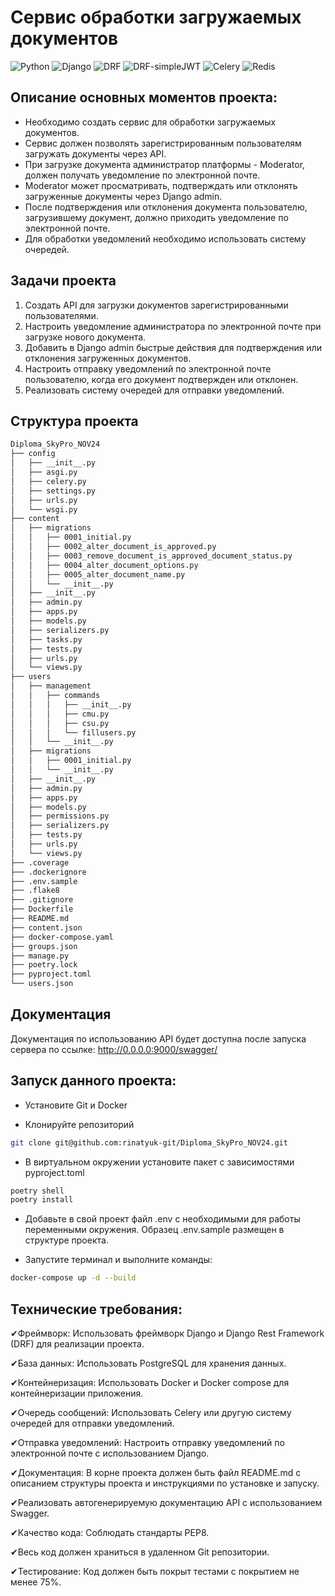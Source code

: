# Сервис обработки загружаемых документов
![Python](https://img.shields.io/badge/Python-3.11.9-blue)
![Django](https://img.shields.io/badge/django-5.1.2-092E20?logo=django&logoColor=white)
![DRF](https://img.shields.io/badge/django--rest--framework-3.15.2-blue?labelColor=333333&logo=django&logoColor=white&color=blue)
![DRF-simpleJWT](https://img.shields.io/badge/django--rest--framework--simplejwt-5.3.1-blue?labelColor=333333&logo=django&logoColor=white&color=blue)
![Celery](https://img.shields.io/badge/Celery-5.4.0-&logo=Celery&logoColor=FFFFFF&label)
![Redis](https://img.shields.io/badge/Redis-5.2.0-DC382D?&logo=redis&logoColor=white)


## Описание основных моментов проекта:

- Необходимо создать сервис для обработки загружаемых документов.
- Сервис должен позволять зарегистрированным пользователям загружать документы через API.
- При загрузке документа администратор платформы - Moderator, должен получать уведомление по электронной почте.
- Moderator может просматривать, подтверждать или отклонять загруженные документы через Django admin.
- После подтверждения или отклонения документа пользователю, загрузившему документ, должно приходить уведомление по электронной почте.
- Для обработки уведомлений необходимо использовать систему очередей.


## Задачи проекта

1. Создать API для загрузки документов зарегистрированными пользователями.
2. Настроить уведомление администратора по электронной почте при загрузке нового документа.
3. Добавить в Django admin быстрые действия для подтверждения или отклонения загруженных документов.
4. Настроить отправку уведомлений по электронной почте пользователю, когда его документ подтвержден или отклонен.
5. Реализовать систему очередей для отправки уведомлений.


## Структура проекта
```bash
Diploma_SkyPro_NOV24
├── config
│   ├── __init__.py
│   ├── asgi.py
│   ├── celery.py
│   ├── settings.py
│   ├── urls.py
│   └── wsgi.py
├── content
│   ├── migrations
│   │   ├── 0001_initial.py
│   │   ├── 0002_alter_document_is_approved.py
│   │   ├── 0003_remove_document_is_approved_document_status.py
│   │   ├── 0004_alter_document_options.py
│   │   ├── 0005_alter_document_name.py
│   │   └── __init__.py
│   ├── __init__.py
│   ├── admin.py
│   ├── apps.py
│   ├── models.py
│   ├── serializers.py
│   ├── tasks.py
│   ├── tests.py
│   ├── urls.py
│   └── views.py
├── users
│   ├── management
│   │   ├── commands
│   │   │   ├── __init__.py
│   │   │   ├── cmu.py
│   │   │   ├── csu.py
│   │   │   └── fillusers.py
│   │   └── __init__.py
│   ├── migrations
│   │   ├── 0001_initial.py
│   │   └── __init__.py
│   ├── __init__.py
│   ├── admin.py
│   ├── apps.py
│   ├── models.py
│   ├── permissions.py
│   ├── serializers.py
│   ├── tests.py
│   ├── urls.py
│   └── views.py
├── .coverage
├── .dockerignore
├── .env.sample
├── .flake8
├── .gitignore
├── Dockerfile
├── README.md
├── content.json
├── docker-compose.yaml
├── groups.json
├── manage.py
├── poetry.lock
├── pyproject.toml
└── users.json
```

## Документация
Документация по использованию API будет доступна после запуска сервера по ссылке: http://0.0.0.0:9000/swagger/

## Запуск данного проекта:

- Установите Git и Docker

- Клонируйте репозиторий 
```bash
git clone git@github.com:rinatyuk-git/Diploma_SkyPro_NOV24.git
```

- В виртуальном окружении установите пакет с зависимостями pyproject.toml
```bash
poetry shell
poetry install
```

- Добавьте в свой проект файл .env с необходимыми для работы переменными окружения. Образец .env.sample размещен в структуре проекта.

- Запустите терминал и выполните команды:
```bash
docker-compose up -d --build    
```

## Технические требования:

✔Фреймворк: Использовать фреймворк Django и Django Rest Framework (DRF) для реализации проекта.

✔База данных: Использовать PostgreSQL для хранения данных.

✔Контейнеризация: Использовать Docker и Docker compose для контейнеризации приложения.

✔Очередь сообщений:
Использовать Celery или другую систему очередей для отправки уведомлений.

✔Отправка уведомлений:
Настроить отправку уведомлений по электронной почте с использованием Django.

✔Документация: В корне проекта должен быть файл README.md с описанием структуры проекта и инструкциями по установке и запуску.

✔Реализовать автогенерируемую документацию API с использованием Swagger.

✔Качество кода: Соблюдать стандарты PEP8.

✔Весь код должен храниться в удаленном Git репозитории.

✔Тестирование: Код должен быть покрыт тестами с покрытием не менее 75%.
